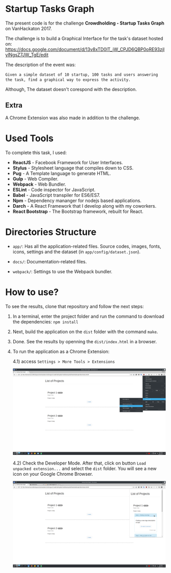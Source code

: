 # Startup Tasks Graph

The present code is for the challenge __Crowdholding - Startup Tasks Graph__ on VanHackaton 2017.

The challenge is to build a Graphical Interface for the task's
 dataset hosted on: https://docs.google.com/document/d/13v8xTD0lT_jW_CPJD6QBP0oRE93zjlylNgsZ7JW_TgE/edit

The description of the event was:
```
Given a simple dataset of 10 startup, 100 tasks and users answering the task, find a graphical way to express the activity.
```

Although, The dataset doesn't corespond with the description.

## Extra

A Chrome Extension was also made in addition to the challenge.

# Used Tools

To complete this task, I used:

- __ReactJS__ - Facebook Framework for User Interfaces.
- __Stylus__ - Stylesheet language that compiles down to CSS.
- __Pug__ - A Template language to generate HTML.
- __Gulp__ - Web Compiler.
- __Webpack__ - Web Bundler.
- __ESLint__ - Code inspector for JavaScript.
- __Babel__ - JavaScript transpiler for ES6/ES7.
- __Npm__ - Dependency mananger for nodejs based applications.
- __Darch__ - A React Framework that I develop along with my coworkers.
- __React Bootstrap__ - The Bootstrap framework, rebuilt for React.


# Directories Structure

* `app/`: Has all the application-related files. Source codes, images, fonts, icons, settings and the dataset (in `app/config/dataset.json`).

* `docs/`: Documentation-related files.

* `webpack/`: Settings to use the Webpack bundler.


# How to use?

To see the results, clone that repository and follow the next steps:

1. In a terminal, enter the project folder and run the command to download the dependencies: `npm install`

2. Next, build the application on the `dist` folder with the command `make`.

3. Done. See the results by openning the `dist/index.html` in a browser.

4. To run the application as a Chrome Extension:

    4.1) access `Settings > More Tools > Extensions`

    ![Go to Chrome Extensions](./docs/images/chrome-ext-1.png)

    4.2) Check the Developer Mode. After that, click on button `Load unpacked extension...` and select the `dist` folder. You will see a new icon on your Google Chrome Browser.

    ![Use the app as Chrome Extensions](./docs/images/chrome-ext-2.png)
